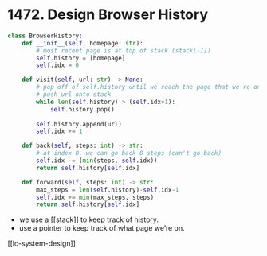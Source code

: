 # 1472. Design Browser History

```python
class BrowserHistory:
    def __init__(self, homepage: str):
        # most recent page is at top of stack (stack[-1])
        self.history = [homepage]
        self.idx = 0

    def visit(self, url: str) -> None:
        # pop off of self.history until we reach the page that we're on
        # push url onto stack
        while len(self.history) > (self.idx+1):
            self.history.pop()
        
        self.history.append(url)
        self.idx += 1

    def back(self, steps: int) -> str:
        # at index 0, we can go back 0 steps (can't go back)
        self.idx -= (min(steps, self.idx))
        return self.history[self.idx]

    def forward(self, steps: int) -> str:
        max_steps = len(self.history)-self.idx-1
        self.idx += min(max_steps, steps)
        return self.history[self.idx]
```

- we use a [[stack]] to keep track of history.
- use a pointer to keep track of what page we’re on.

[[lc-system-design]]